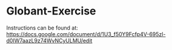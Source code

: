 # Globant-Exercise
Instructions can be found at: https://docs.google.com/document/d/1U3_f50Y9Fcfp4V-695zl-d0IW7aazL9z74WvNCyULMU/edit
